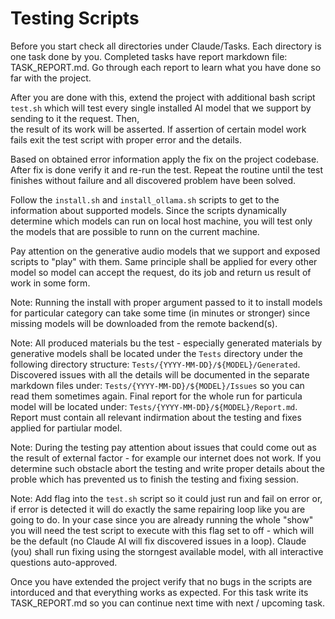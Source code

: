 # Testing Scripts

Before you start check all directories under Claude/Tasks. Each directory is one task done by you.
Completed tasks have report markdown file: TASK_REPORT.md. Go through each report to learn what you have done so far with the project.

After you are done with this, extend the project with additional bash script `test.sh` which will test every single installed AI model that we support by sending to it the request. Then,  
the result of its work will be asserted. If assertion of certain model work fails exit the test script with proper error and the details.

Based on obtained error information apply the fix on the project codebase. After fix is done verify it and re-run the test.
Repeat the routine until the test finishes without failure and all discovered problem have been solved.

Follow the `install.sh` and `install_ollama.sh` scripts to get to the information about supported models.
Since the scripts dynamically determine which models can run on local host machine, you will test only the models that are possible to runn on the current machine.

Pay attention on the generative audio models that we support and exposed scripts to "play" with them.
Same principle shall be applied for every other model so model can accept the request, do its job and return us result of  work in some form.

Note: Running the install with proper argument passed to it to install models for particular category can take some time (in minutes or stronger) since missing models will be downloaded from 
the remote backend(s).

Note: All produced materials bu the test - especially generated materials by generative models shall be located under the `Tests` directory under the following directory structure:
`Tests/{YYYY-MM-DD}/${MODEL}/Generated`. Discovered issues with all the details will be documented in the separate markdown files under: `Tests/{YYYY-MM-DD}/${MODEL}/Issues` so you can read them sometimes again.
Final report for the whole run for particula model will be located under: `Tests/{YYYY-MM-DD}/${MODEL}/Report.md`. Report must contain all relevant indirmation about the testing and fixes applied for partiular model.

Note: During the testing pay attention about issues that could come out as the result of external factor - for example our internet does not work.
If you determine such obstacle abort the testing and write proper details about the proble which has prevented us to finish the testing and fixing session.

Note: Add flag into the `test.sh` script so it could just run and fail on error or, if error is detected it will do exactly the same repairing loop like you are going to do.
In your case since you are already running the whole "show" you will need the test script to execute with this flag set to off - which will be the default (no Claude AI will fix discovered issues in a loop).
Claude (you) shall run fixing using the storngest available model, with all interactive questions auto-approved.

Once you have extended the project verify that no bugs in the scripts are intorduced and that everything works as expected.
For this task write its TASK_REPORT.md so you can continue next time with next / upcoming task.
